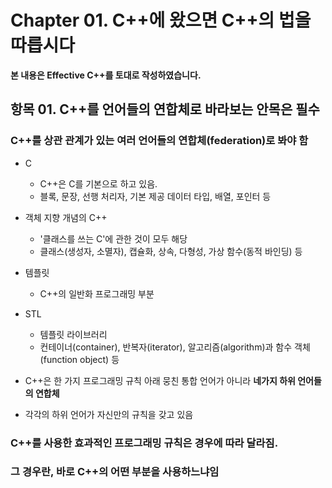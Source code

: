 # Chapter 01. C++에 왔으면 C++의 법을 따릅시다

**본 내용은 Effective C++를 토대로 작성하였습니다.**


## 항목 01. C++를 언어들의 연합체로 바라보는 안목은 필수

### C++를 상관 관계가 있는 여러 언어들의 연합체(federation)로 봐야 함

* C
  * C++은 C를 기본으로 하고 있음. 
  * 블록, 문장, 선행 처리자, 기본 제공 데이터 타입, 배열, 포인터 등
* 객체 지향 개념의 C++ 
  * '클래스를 쓰는 C'에 관한 것이 모두 해당
  * 클래스(생성자, 소멸자), 캡슐화, 상속, 다형성, 가상 함수(동적 바인딩) 등
* 템플릿
  * C++의 일반화 프로그래밍 부분
* STL
  * 템플릿 라이브러리
  * 컨테이너(container), 반복자(iterator), 알고리즘(algorithm)과 함수 객체(function object) 등

* C++은 한 가지 프로그래밍 규칙 아래 뭉친 통합 언어가 아니라 **네가지 하위 언어들의 연합체**
* 각각의 하위 언어가 자신만의 규칙을 갖고 있음

### C++를 사용한 효과적인 프로그래밍 규칙은 경우에 따라 달라짐. 
### 그 경우란, 바로 C++의 어떤 부분을 사용하느냐임

